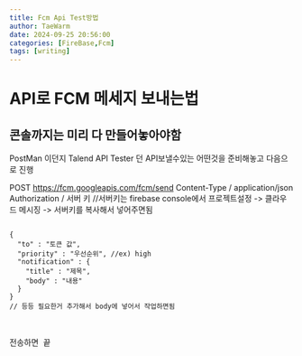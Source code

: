 ```yaml
---
title: Fcm Api Test방법
author: TaeWarm
date: 2024-09-25 20:56:00
categories: [FireBase,Fcm]
tags: [writing]
---
```

# API로 FCM 메세지 보내는법

## 콘솔까지는 미리 다 만들어놓아야함

PostMan 이던지 Talend API Tester 던 API보낼수있는 어떤것을 준비해놓고 다음으로 진행

POST
https://fcm.googleapis.com/fcm/send
Content-Type / application/json
Authorization / 서버 키 //서버키는 firebase console에서 프로젝트설정 -> 클라우드 메시징 -> 서버키를 복사해서 넣어주면됨

<pre>
<code>
{
  "to" : "토큰 값",
  "priority" : "우선순위", //ex) high
  "notification" : {
    "title" : "제목",
    "body" : "내용"
  }
}
// 등등 필요한거 추가해서 body에 넣어서 작업하면됨
</code>
<pre>

전송하면 끝